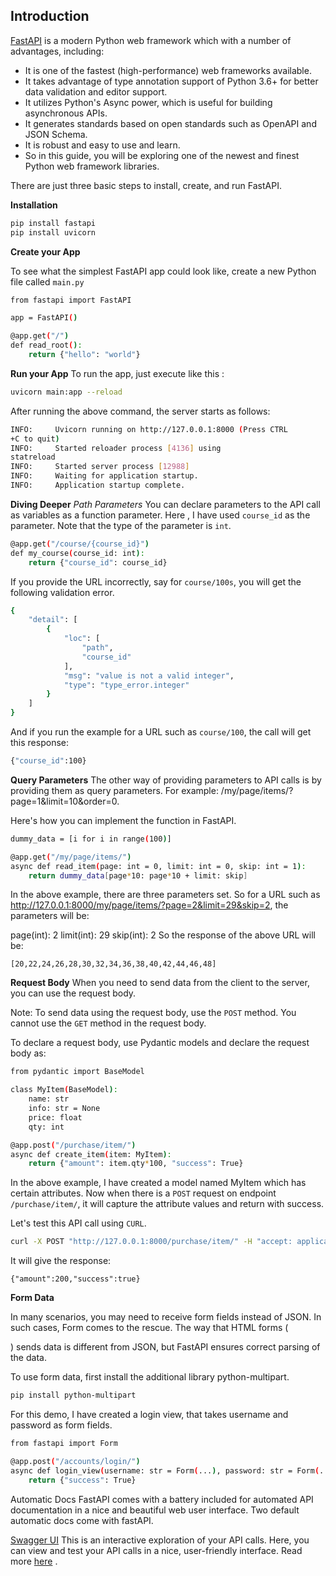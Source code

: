 ## **Introduction**


[FastAPI](https://fastapi.tiangolo.com/) is a modern Python web framework which with a number of advantages, including:

* It is one of the fastest (high-performance) web frameworks available.
* It takes advantage of type annotation support of Python 3.6+ for better data validation and editor support.
* It utilizes Python's Async power, which is useful for building asynchronous APIs.
* It generates standards based on open standards such as OpenAPI and JSON Schema.
* It is robust and easy to use and learn.
* So in this guide, you will be exploring one of the newest and finest Python web framework libraries.


There are just three basic steps to install, create, and run FastAPI.

**Installation**

```bash 
pip install fastapi
pip install uvicorn
```

**Create your App**

To see what the simplest FastAPI app could look like, create a new Python file called `main.py`

```bash 
from fastapi import FastAPI

app = FastAPI()

@app.get("/")
def read_root():
    return {"hello": "world"}
```

**Run your App**
To run the app, just execute like this :

```bash 
uvicorn main:app --reload
```

After running the above command, the server starts as follows:

```bash 
INFO:     Uvicorn running on http://127.0.0.1:8000 (Press CTRL
+C to quit)
INFO:     Started reloader process [4136] using
statreload
INFO:     Started server process [12988]
INFO:     Waiting for application startup.
INFO:     Application startup complete.
```

**Diving Deeper**
*Path Parameters*
You can declare parameters to the API call as variables as a function parameter. Here , I have used `course_id` as the parameter. Note that the type of the parameter is `int`.

```bash 
@app.get("/course/{course_id}")
def my_course(course_id: int):
    return {"course_id": course_id}
```
    
If you provide the URL incorrectly, say for `course/100s`, you will get the following validation error.

```bash 
{
    "detail": [
        {
            "loc": [
                "path",
                "course_id"
            ],
            "msg": "value is not a valid integer",
            "type": "type_error.integer"
        }
    ]
}
```
And if you run the example for a URL such as `course/100`, the call will get this response:

```bash 
{"course_id":100}
```

**Query Parameters**
The other way of providing parameters to API calls is by providing them as query parameters. For example: /my/page/items/?page=1&limit=10&order=0.

Here's how you can implement the function in FastAPI.

```bash 
dummy_data = [i for i in range(100)]

@app.get("/my/page/items/")
async def read_item(page: int = 0, limit: int = 0, skip: int = 1):
    return dummy_data[page*10: page*10 + limit: skip]
```

In the above example, there are three parameters set. So for a URL such as http://127.0.0.1:8000/my/page/items/?page=2&limit=29&skip=2, the parameters will be:

page(int): 2
limit(int): 29
skip(int): 2
So the response of the above URL will be:

`[20,22,24,26,28,30,32,34,36,38,40,42,44,46,48]`

**Request Body**
When you need to send data from the client to the server, you can use the request body.

Note: To send data using the request body, use the `POST` method. You cannot use the `GET` method in the request body.

To declare a request body, use Pydantic models and declare the request body as:
```bash
from pydantic import BaseModel

class MyItem(BaseModel):
    name: str
    info: str = None
    price: float
    qty: int

@app.post("/purchase/item/")
async def create_item(item: MyItem):
    return {"amount": item.qty*100, "success": True}
```

In the above example, I have created a model named MyItem which has certain attributes. Now when there is a `POST` request on endpoint `/purchase/item/`, it will capture the attribute values and return with success.

Let's test this API call using `CURL`.

```bash 
curl -X POST "http://127.0.0.1:8000/purchase/item/" -H "accept: application/json" -H "Content-Type: application/json" -d "{\"name\":\"sample item\",\"info\":\"This is info for the item\",\"price\":40,\"qty\":2}"
```

It will give the response:

`{"amount":200,"success":true}`

**Form Data**

In many scenarios, you may need to receive form fields instead of JSON. In such cases, Form comes to the rescue. The way that HTML forms (<form></form>) sends data is different from JSON, but FastAPI ensures correct parsing of the data.

To use form data, first install the additional library python-multipart.

```bash 
pip install python-multipart
```

For this demo, I have created a login view, that takes username and password as form fields.

```bash 
from fastapi import Form

@app.post("/accounts/login/")
async def login_view(username: str = Form(...), password: str = Form(...)):
    return {"success": True}
```

Automatic Docs
FastAPI comes with a battery included for automated API documentation in a nice and beautiful web user interface. Two default automatic docs come with fastAPI.

[Swagger UI](https://github.com/swagger-api/swagger-ui)
This is an interactive exploration of your API calls. Here, you can view and test your API calls in a nice, user-friendly interface. Read more [here](https://github.com/swagger-api/swagger-ui) .



